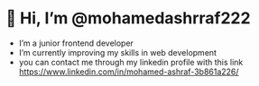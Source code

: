 # 👋 Hi, I’m @mohamedashrraf222

- I’m a junior frontend developer
- I’m currently improving my skills in web development
- you can contact me through my linkedin profile with this link https://www.linkedin.com/in/mohamed-ashraf-3b861a226/

<!---
mohamedashrraf222/mohamedashrraf222 is a ✨ special ✨ repository because its `README.md` (this file) appears on your GitHub profile.
You can click the Preview link to take a look at your changes.
--->
